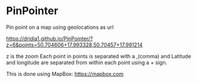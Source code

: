 # PinPointer
Pin point on a map using geolocations as url

https://dridia1.github.io/PinPointer/?z=6&points=50.704606+17.993328,50.70457+17.991214

z is the zoom
Each point in points is separated with a ,(comma) and Latitude and longitude are separated from within each point using a + sign.

This is done using MapBox: https://mapbox.com

